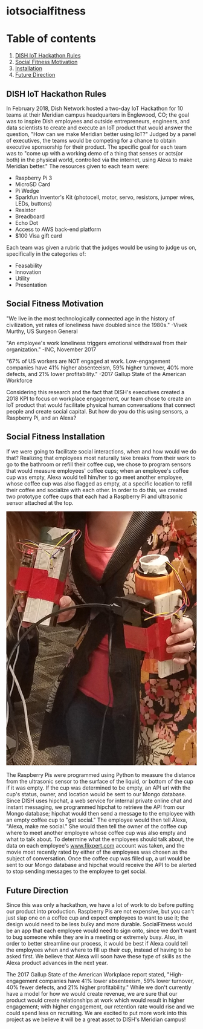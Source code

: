 # iotsocialfitness

# Table of contents
1. [DISH IoT Hackathon Rules](#iotrules)
2. [Social Fitness Motivation](#socialfitness)
3. [Installation](#installation)
4. [Future Direction](#futuredirection)


## DISH IoT Hackathon Rules <a name="iotrules"></a>

In February 2018, Dish Network hosted a two-day IoT Hackathon for 10 teams at their
Meridian campus headquarters in Englewood, CO; the goal was to inspire Dish employees
and outside entrepreneurs, engineers, and data scientists to create and execute
an IoT product that would answer the question, "How can we make Meridian better
using IoT?"  Judged by a panel of executives, the teams would be competing for a
chance to obtain executive sponsorship for their product.  The specific goal for
each team was to "come up with a working demo of a thing that senses or acts(or
  both) in the physical world, controlled via the internet, using Alexa to make
  Meridian better."  The resources given to each team were:
  * Raspberry Pi 3
  * MicroSD Card
  * Pi Wedge
  * Sparkfun Inventor's Kit (photocell, motor, servo, resistors, jumper wires, LEDs,
    buttons)
  * Resistor
  * Breadboard
  * Echo Dot
  * Access to AWS back-end platform
  * $100 Visa gift card

  Each team was given a rubric that the judges would be using to judge us on, specifically
  in the categories of:
  * Feasability
  * Innovation
  * Utility
  * Presentation

## Social Fitness Motivation <a name="socialfitness"></a>

"We live in the most technologically connected age in the history of civilization,
yet rates of loneliness have doubled since the 1980s."
                                                -Vivek Murthy, US Surgeon General

"An employee's work loneliness triggers emotional withdrawal from their organization."
                                                -INC, November 2017

"67% of US workers are NOT engaged at work.  Low-engagement companies have 41% higher
absenteeism, 59% higher turnover, 40% more defects, and 21% lower profitability."
                                                -2017 Gallup State of the American Workforce

Considering this research and the fact that DISH's executives created a 2018 KPI
to focus on workplace engagement, our team chose to create an IoT product that would
facilitate physical human conversations that connect people and create social capital.
But how do you do this using sensors, a Raspberry Pi, and an Alexa?  

## Social Fitness Installation <a name="installation"></a>

If we were going to facilitate social interactions, when and how would we do that?
Realizing that employees most naturally take breaks from their work to go to the
bathroom or refill their coffee cup, we chose to program sensors that would measure
employees' coffee cups; when an employee's coffee cup was empty, Alexa would tell
him/her to go meet another employee, whose coffee cup was also flagged as empty,
at a specific location to refill their coffee and socialize with each other.  In
order to do this, we created two prototype coffee cups that each had a Raspberry
Pi and ultrasonic sensor attached at the top.

![Prototypes page](images/prototypes.jpg)

The Raspberry Pis were programmed using Python to measure the distance from the ultrasonic sensor
to the surface of the liquid, or bottom of the cup if it was empty.  If the cup
was determined to be empty, an API url with the cup's status, owner, and location would
be sent to our Mongo database.  Since DISH uses hipchat, a web service for internal
private online chat and instant messaging, we programmed hipchat to retrieve the
API from our Mongo database; hipchat would then send a message to the employee
with an empty coffee cup to "get social."  The employee would then tell
Alexa, "Alexa, make me social."  She would then tell the owner of the coffee cup
where to meet another employee whose coffee cup was also empty and what to talk
about.  To determine what the employees should talk about, the data on each employee's
www.flixpert.com account was taken, and the movie most recently rated by either
of the employees was chosen as the subject of conversation.  Once the coffee cup
was filled up, a url would be sent to our Mongo database and hipchat would receive
the API to be alerted to stop sending messages to the employee to get social.

## Future Direction <a name="futuredirection"></a>

Since this was only a hackathon, we have a lot of work to do before putting our
product into production.  Raspberry Pis are not expensive, but you can't just slap
one on a coffee cup and expect employees to want to use it; the design would need
to be less bulky and more durable.  SocialFitness would be an app that each employee
would need to sign onto, since we don't want to bug someone while they are in a
meeting or extremely busy.  Also, in order to better streamline our process, it
would be best if Alexa could tell the employees when and where to fill up their cup,
instead of having to be asked first.  We believe that Alexa will soon have these
type of skills as the Alexa product advances in the next year.  

The 2017 Gallup State of the American Workplace report stated, "High-engagement
companies have 41% lower absenteeism, 59% lower turnover, 40% fewer defects, and
21% higher profitability."  While we don't currently have a model for how we would
create revenue, we are sure that our product would create relationships at work
which would result in higher engagement; with higher engagement, our retention rate
would rise and we could spend less on recruiting.  We are excited to put more work
into this project as we believe it will be a great asset to DISH's Meridian campus!
